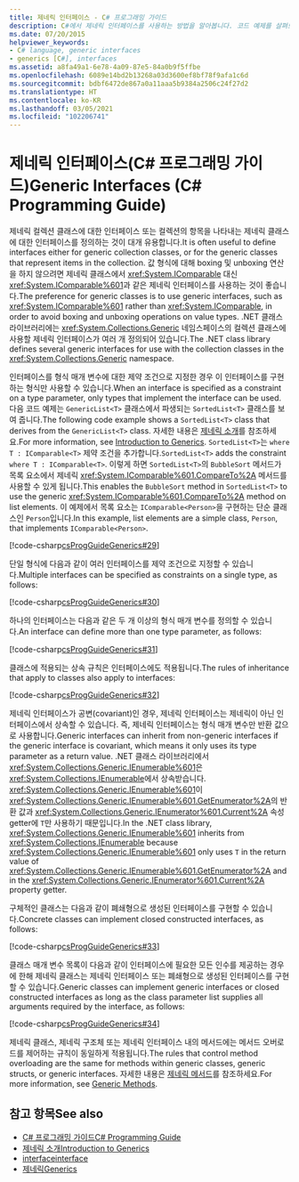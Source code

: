 ```yaml
---
title: 제네릭 인터페이스 - C# 프로그래밍 가이드
description: C#에서 제네릭 인터페이스를 사용하는 방법을 알아봅니다. 코드 예제를 살펴보고 사용 가능한 추가 리소스를 확인합니다.
ms.date: 07/20/2015
helpviewer_keywords:
- C# language, generic interfaces
- generics [C#], interfaces
ms.assetid: a8fa49a1-6e78-4a09-87e5-84a0b9f5ffbe
ms.openlocfilehash: 6089e14bd2b13268a03d3600ef8bf78f9afa1c6d
ms.sourcegitcommit: bdbf6472de867a0a11aaa5b9384a2506c24f27d2
ms.translationtype: HT
ms.contentlocale: ko-KR
ms.lasthandoff: 03/05/2021
ms.locfileid: "102206741"
---
```

# <a name="generic-interfaces-c-programming-guide"></a><span data-ttu-id="efc8a-104">제네릭 인터페이스(C# 프로그래밍 가이드)</span><span class="sxs-lookup"><span data-stu-id="efc8a-104">Generic Interfaces (C# Programming Guide)</span></span>

<span data-ttu-id="efc8a-105">제네릭 컬렉션 클래스에 대한 인터페이스 또는 컬렉션의 항목을 나타내는 제네릭 클래스에 대한 인터페이스를 정의하는 것이 대개 유용합니다.</span><span class="sxs-lookup"><span data-stu-id="efc8a-105">It is often useful to define interfaces either for generic collection classes, or for the generic classes that represent items in the collection.</span></span> <span data-ttu-id="efc8a-106">값 형식에 대해 boxing 및 unboxing 연산을 하지 않으려면 제네릭 클래스에서 <xref:System.IComparable> 대신 <xref:System.IComparable%601>과 같은 제네릭 인터페이스를 사용하는 것이 좋습니다.</span><span class="sxs-lookup"><span data-stu-id="efc8a-106">The preference for generic classes is to use generic interfaces, such as <xref:System.IComparable%601> rather than <xref:System.IComparable>, in order to avoid boxing and unboxing operations on value types.</span></span> <span data-ttu-id="efc8a-107">.NET 클래스 라이브러리에는 <xref:System.Collections.Generic> 네임스페이스의 컬렉션 클래스에 사용할 제네릭 인터페이스가 여러 개 정의되어 있습니다.</span><span class="sxs-lookup"><span data-stu-id="efc8a-107">The .NET class library defines several generic interfaces for use with the collection classes in the <xref:System.Collections.Generic> namespace.</span></span>  
  
 <span data-ttu-id="efc8a-108">인터페이스를 형식 매개 변수에 대한 제약 조건으로 지정한 경우 이 인터페이스를 구현하는 형식만 사용할 수 있습니다.</span><span class="sxs-lookup"><span data-stu-id="efc8a-108">When an interface is specified as a constraint on a type parameter, only types that implement the interface can be used.</span></span> <span data-ttu-id="efc8a-109">다음 코드 예제는 `GenericList<T>` 클래스에서 파생되는 `SortedList<T>` 클래스를 보여 줍니다.</span><span class="sxs-lookup"><span data-stu-id="efc8a-109">The following code example shows a `SortedList<T>` class that derives from the `GenericList<T>` class.</span></span> <span data-ttu-id="efc8a-110">자세한 내용은 [제네릭 소개](./index.md)를 참조하세요.</span><span class="sxs-lookup"><span data-stu-id="efc8a-110">For more information, see [Introduction to Generics](./index.md).</span></span> <span data-ttu-id="efc8a-111">`SortedList<T>`는 `where T : IComparable<T>` 제약 조건을 추가합니다.</span><span class="sxs-lookup"><span data-stu-id="efc8a-111">`SortedList<T>` adds the constraint `where T : IComparable<T>`.</span></span> <span data-ttu-id="efc8a-112">이렇게 하면 `SortedList<T>`의 `BubbleSort` 메서드가 목록 요소에서 제네릭 <xref:System.IComparable%601.CompareTo%2A> 메서드를 사용할 수 있게 됩니다.</span><span class="sxs-lookup"><span data-stu-id="efc8a-112">This enables the `BubbleSort` method in `SortedList<T>` to use the generic <xref:System.IComparable%601.CompareTo%2A> method on list elements.</span></span> <span data-ttu-id="efc8a-113">이 예제에서 목록 요소는 `IComparable<Person>`을 구현하는 단순 클래스인 `Person`입니다.</span><span class="sxs-lookup"><span data-stu-id="efc8a-113">In this example, list elements are a simple class, `Person`, that implements `IComparable<Person>`.</span></span>  
  
 [!code-csharp[csProgGuideGenerics#29](~/samples/snippets/csharp/VS_Snippets_VBCSharp/csProgGuideGenerics/CS/Generics2.cs#29)]  
  
 <span data-ttu-id="efc8a-114">단일 형식에 다음과 같이 여러 인터페이스를 제약 조건으로 지정할 수 있습니다.</span><span class="sxs-lookup"><span data-stu-id="efc8a-114">Multiple interfaces can be specified as constraints on a single type, as follows:</span></span>  
  
 [!code-csharp[csProgGuideGenerics#30](~/samples/snippets/csharp/VS_Snippets_VBCSharp/csProgGuideGenerics/CS/Generics.cs#30)]  
  
 <span data-ttu-id="efc8a-115">하나의 인터페이스는 다음과 같은 두 개 이상의 형식 매개 변수를 정의할 수 있습니다.</span><span class="sxs-lookup"><span data-stu-id="efc8a-115">An interface can define more than one type parameter, as follows:</span></span>  
  
 [!code-csharp[csProgGuideGenerics#31](~/samples/snippets/csharp/VS_Snippets_VBCSharp/csProgGuideGenerics/CS/Generics.cs#31)]  
  
 <span data-ttu-id="efc8a-116">클래스에 적용되는 상속 규칙은 인터페이스에도 적용됩니다.</span><span class="sxs-lookup"><span data-stu-id="efc8a-116">The rules of inheritance that apply to classes also apply to interfaces:</span></span>  
  
 [!code-csharp[csProgGuideGenerics#32](~/samples/snippets/csharp/VS_Snippets_VBCSharp/csProgGuideGenerics/CS/Generics.cs#32)]  
  
 <span data-ttu-id="efc8a-117">제네릭 인터페이스가 공변(covariant)인 경우, 제네릭 인터페이스는 제네릭이 아닌 인터페이스에서 상속할 수 있습니다. 즉, 제네릭 인터페이스는 형식 매개 변수만 반환 값으로 사용합니다.</span><span class="sxs-lookup"><span data-stu-id="efc8a-117">Generic interfaces can inherit from non-generic interfaces if the generic interface is covariant, which means it only uses its type parameter as a return value.</span></span> <span data-ttu-id="efc8a-118">.NET 클래스 라이브러리에서 <xref:System.Collections.Generic.IEnumerable%601>은 <xref:System.Collections.IEnumerable>에서 상속받습니다. <xref:System.Collections.Generic.IEnumerable%601>이 <xref:System.Collections.Generic.IEnumerable%601.GetEnumerator%2A>의 반환 값과 <xref:System.Collections.Generic.IEnumerator%601.Current%2A> 속성 getter에 `T`만 사용하기 때문입니다.</span><span class="sxs-lookup"><span data-stu-id="efc8a-118">In the .NET class library, <xref:System.Collections.Generic.IEnumerable%601> inherits from <xref:System.Collections.IEnumerable> because <xref:System.Collections.Generic.IEnumerable%601> only uses `T` in the return value of <xref:System.Collections.Generic.IEnumerable%601.GetEnumerator%2A> and in the <xref:System.Collections.Generic.IEnumerator%601.Current%2A> property getter.</span></span>  
  
 <span data-ttu-id="efc8a-119">구체적인 클래스는 다음과 같이 폐쇄형으로 생성된 인터페이스를 구현할 수 있습니다.</span><span class="sxs-lookup"><span data-stu-id="efc8a-119">Concrete classes can implement closed constructed interfaces, as follows:</span></span>  
  
 [!code-csharp[csProgGuideGenerics#33](~/samples/snippets/csharp/VS_Snippets_VBCSharp/csProgGuideGenerics/CS/Generics.cs#33)]  
  
 <span data-ttu-id="efc8a-120">클래스 매개 변수 목록이 다음과 같이 인터페이스에 필요한 모든 인수를 제공하는 경우에 한해 제네릭 클래스는 제네릭 인터페이스 또는 폐쇄형으로 생성된 인터페이스를 구현할 수 있습니다.</span><span class="sxs-lookup"><span data-stu-id="efc8a-120">Generic classes can implement generic interfaces or closed constructed interfaces as long as the class parameter list supplies all arguments required by the interface, as follows:</span></span>  
  
 [!code-csharp[csProgGuideGenerics#34](~/samples/snippets/csharp/VS_Snippets_VBCSharp/csProgGuideGenerics/CS/Generics.cs#34)]  
  
 <span data-ttu-id="efc8a-121">제네릭 클래스, 제네릭 구조체 또는 제네릭 인터페이스 내의 메서드에는 메서드 오버로드를 제어하는 규칙이 동일하게 적용됩니다.</span><span class="sxs-lookup"><span data-stu-id="efc8a-121">The rules that control method overloading are the same for methods within generic classes, generic structs, or generic interfaces.</span></span> <span data-ttu-id="efc8a-122">자세한 내용은 [제네릭 메서드](./generic-methods.md)를 참조하세요.</span><span class="sxs-lookup"><span data-stu-id="efc8a-122">For more information, see [Generic Methods](./generic-methods.md).</span></span>  
  
## <a name="see-also"></a><span data-ttu-id="efc8a-123">참고 항목</span><span class="sxs-lookup"><span data-stu-id="efc8a-123">See also</span></span>

- [<span data-ttu-id="efc8a-124">C# 프로그래밍 가이드</span><span class="sxs-lookup"><span data-stu-id="efc8a-124">C# Programming Guide</span></span>](../index.md)
- [<span data-ttu-id="efc8a-125">제네릭 소개</span><span class="sxs-lookup"><span data-stu-id="efc8a-125">Introduction to Generics</span></span>](./index.md)
- [<span data-ttu-id="efc8a-126">interface</span><span class="sxs-lookup"><span data-stu-id="efc8a-126">interface</span></span>](../../language-reference/keywords/interface.md)
- [<span data-ttu-id="efc8a-127">제네릭</span><span class="sxs-lookup"><span data-stu-id="efc8a-127">Generics</span></span>](../../../standard/generics/index.md)
